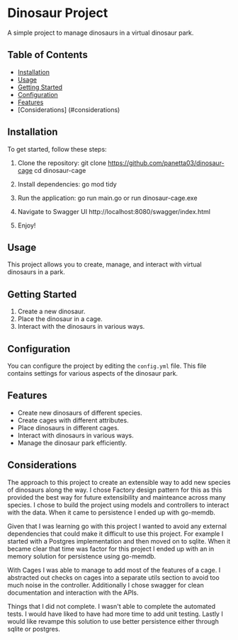 # Dinosaur Project

A simple project to manage dinosaurs in a virtual dinosaur park.

## Table of Contents
- [Installation](#installation)
- [Usage](#usage)
- [Getting Started](#getting-started)
- [Configuration](#configuration)
- [Features](#features)
- [Considerations] (#considerations)

## Installation

To get started, follow these steps:

1. Clone the repository:
git clone https://github.com/panetta03/dinosaur-cage
cd dinosaur-cage

2. Install dependencies: go mod tidy

3. Run the application: go run main.go or run dinosaur-cage.exe

4. Navigate to Swagger UI http://localhost:8080/swagger/index.html

5. Enjoy!

## Usage

This project allows you to create, manage, and interact with virtual dinosaurs in a park.

## Getting Started

1. Create a new dinosaur.
2. Place the dinosaur in a cage.
3. Interact with the dinosaurs in various ways.

## Configuration

You can configure the project by editing the `config.yml` file. This file contains settings for various aspects of the dinosaur park.

## Features

- Create new dinosaurs of different species.
- Create cages with different attributes.
- Place dinosaurs in different cages.
- Interact with dinosaurs in various ways.
- Manage the dinosaur park efficiently.

## Considerations

The approach to this project to create an extensible way to add new species of dinosaurs along the way. I chose Factory design pattern for this as this provided the best way for future extensibility and mainteance across many species. I chose to build the project using models and controllers to interact with the data. When it came to persistence I ended up with go-memdb. 

Given that I was learning go with this project I wanted to avoid any external dependencies that could make it difficult to use this project. For example I started with a Postgres implementation and then moved on to sqlite. When it became clear that time was factor for this project I ended up with an in memory solution for persistence using go-memdb.

 With Cages I was able to manage to add most of the features of a cage. I abstracted out checks on cages into a separate utils section to avoid too much noise in the controller. Additionally I chose swagger for clean documentation and interaction with the APIs. 

 Things that I did not complete. I wasn't able to complete the automated tests. I would have liked to have had more time to add unit testing. Lastly I would like revampe this solution to use better persistence either through sqlite or postgres.
